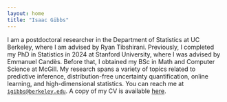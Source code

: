 ```yaml
---
layout: home
title: "Isaac Gibbs"
---
```


I am a postdoctoral researcher in the Department of Statistics at UC Berkeley, where I am advised by Ryan Tibshirani. Previously, I completed my PhD in Statistics in 2024 at Stanford University, where I was advised by Emmanuel Candès. Before that, I obtained my BSc in Math and Computer Science at McGill. My research spans a variety of topics related to predictive inference, distribution-free uncertainty quantification, online learning, and high-dimensional statistics. You can reach me at <code>igibbs@berkeley.edu</code>. A copy of my CV is available <a href="assets/IsaacGibbsCV.pdf"> here</a>.

